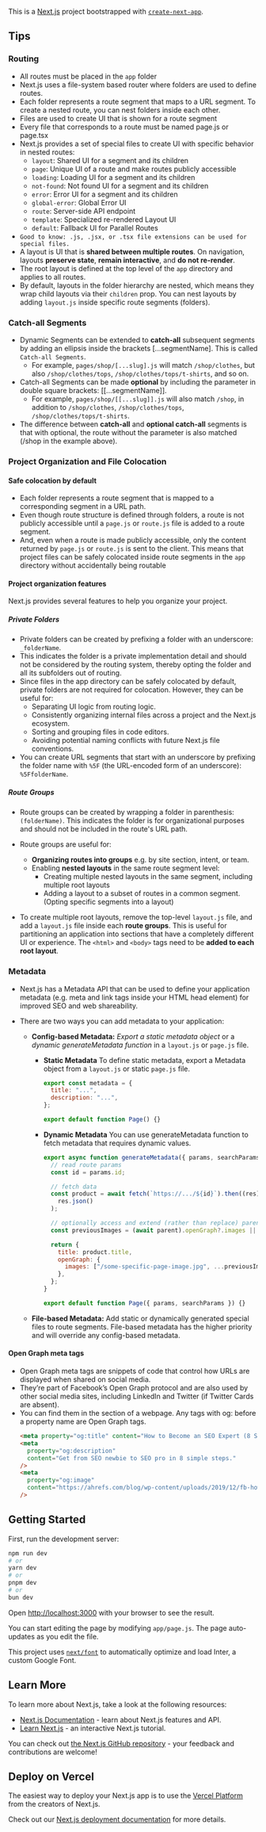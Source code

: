 This is a [Next.js](https://nextjs.org/) project bootstrapped with [`create-next-app`](https://github.com/vercel/next.js/tree/canary/packages/create-next-app).

## Tips

### Routing

- All routes must be placed in the `app` folder
- Next.js uses a file-system based router where folders are used to define routes.
- Each folder represents a route segment that maps to a URL segment. To create a nested route, you can nest folders inside each other.
- Files are used to create UI that is shown for a route segment
- Every file that corresponds to a route must be named page.js or page.tsx
- Next.js provides a set of special files to create UI with specific behavior in nested routes:
  - `layout`: Shared UI for a segment and its children
  - `page`: Unique UI of a route and make routes publicly accessible
  - `loading`: Loading UI for a segment and its children
  - `not-found`: Not found UI for a segment and its children
  - `error`: Error UI for a segment and its children
  - `global-error`: Global Error UI
  - `route`: Server-side API endpoint
  - `template`: Specialized re-rendered Layout UI
  - `default`: Fallback UI for Parallel Routes
- `Good to know: .js, .jsx, or .tsx file extensions can be used for special files.`
- A layout is UI that is **shared between multiple routes**. On navigation, layouts **preserve state**, **remain interactive**, and **do not re-render**.
- The root layout is defined at the top level of the `app` directory and applies to all routes.
- By default, layouts in the folder hierarchy are nested, which means they wrap child layouts via their `children` prop. You can nest layouts by adding `layout.js` inside specific route segments (folders).

### Catch-all Segments

- Dynamic Segments can be extended to **catch-all** subsequent segments by adding an ellipsis inside the brackets [...segmentName]. This is called `Catch-all Segments`.
  - For example, `pages/shop/[...slug].js` will match `/shop/clothes`, but also `/shop/clothes/tops`, `/shop/clothes/tops/t-shirts`, and so on.
- Catch-all Segments can be made **optional** by including the parameter in double square brackets: [[...segmentName]].
  - For example, `pages/shop/[[...slug]].js` will also match `/shop`, in addition to `/shop/clothes`, `/shop/clothes/tops`, `/shop/clothes/tops/t-shirts`.
- The difference between **catch-all** and **optional catch-all** segments is that with optional, the route without the parameter is also matched (/shop in the example above).

### Project Organization and File Colocation

#### Safe colocation by default

- Each folder represents a route segment that is mapped to a corresponding segment in a URL path.
- Even though route structure is defined through folders, a route is not publicly accessible until a `page.js` or `route.js` file is added to a route segment.
- And, even when a route is made publicly accessible, only the content returned by `page.js` or `route.js` is sent to the client. This means that project files can be safely colocated inside route segments in the `app` directory without accidentally being routable

#### Project organization features

Next.js provides several features to help you organize your project.

##### Private Folders

- Private folders can be created by prefixing a folder with an underscore: `_folderName`.
- This indicates the folder is a private implementation detail and should not be considered by the routing system, thereby opting the folder and all its subfolders out of routing.
- Since files in the app directory can be safely colocated by default, private folders are not required for colocation. However, they can be useful for:
  - Separating UI logic from routing logic.
  - Consistently organizing internal files across a project and the Next.js ecosystem.
  - Sorting and grouping files in code editors.
  - Avoiding potential naming conflicts with future Next.js file conventions.
- You can create URL segments that start with an underscore by prefixing the folder name with `%5F` (the URL-encoded form of an underscore): `%5FfolderName`.

##### Route Groups

- Route groups can be created by wrapping a folder in parenthesis: `(folderName)`. This indicates the folder is for organizational purposes and should not be included in the route's URL path.

- Route groups are useful for:

  - **Organizing routes into groups** e.g. by site section, intent, or team.
  - Enabling **nested layouts** in the same route segment level:
    - Creating multiple nested layouts in the same segment, including multiple root layouts
    - Adding a layout to a subset of routes in a common segment. (Opting specific segments into a layout)

- To create multiple root layouts, remove the top-level `layout.js` file, and add a `layout.js` file inside each **route groups**. This is useful for partitioning an application into sections that have a completely different UI or experience. The `<html>` and `<body>` tags need to be **added to each root layout**.

### Metadata

- Next.js has a Metadata API that can be used to define your application metadata (e.g. meta and link tags inside your HTML head element) for improved SEO and web shareability.
- There are two ways you can add metadata to your application:

  - **Config-based Metadata:** _Export a static metadata object_ or a _dynamic generateMetadata function_ in a `layout.js` or `page.js` file.

    - **Static Metadata**
      To define static metadata, export a Metadata object from a `layout.js` or static `page.js` file.

      ```javascript
      export const metadata = {
        title: "...",
        description: "...",
      };

      export default function Page() {}
      ```

    - **Dynamic Metadata**
      You can use generateMetadata function to fetch metadata that requires dynamic values.

      ```javascript
      export async function generateMetadata({ params, searchParams }, parent) {
        // read route params
        const id = params.id;

        // fetch data
        const product = await fetch(`https://.../${id}`).then((res) =>
          res.json()
        );

        // optionally access and extend (rather than replace) parent metadata
        const previousImages = (await parent).openGraph?.images || [];

        return {
          title: product.title,
          openGraph: {
            images: ["/some-specific-page-image.jpg", ...previousImages],
          },
        };
      }

      export default function Page({ params, searchParams }) {}
      ```

  - **File-based Metadata:** Add static or dynamically generated special files to route segments. File-based metadata has the higher priority and will override any config-based metadata.

#### Open Graph meta tags

- Open Graph meta tags are snippets of code that control how URLs are displayed when shared on social media.
- They’re part of Facebook’s Open Graph protocol and are also used by other social media sites, including LinkedIn and Twitter (if Twitter Cards are absent).
- You can find them in the <head> section of a webpage. Any tags with og: before a property name are Open Graph tags.
  ```html
  <meta property="og:title" content="How to Become an SEO Expert (8 Steps)" />
  <meta
    property="og:description"
    content="Get from SEO newbie to SEO pro in 8 simple steps."
  />
  <meta
    property="og:image"
    content="https://ahrefs.com/blog/wp-content/uploads/2019/12/fb-how-to-become-an-seo-expert.png"
  />
  ```

## Getting Started

First, run the development server:

```bash
npm run dev
# or
yarn dev
# or
pnpm dev
# or
bun dev
```

Open [http://localhost:3000](http://localhost:3000) with your browser to see the result.

You can start editing the page by modifying `app/page.js`. The page auto-updates as you edit the file.

This project uses [`next/font`](https://nextjs.org/docs/basic-features/font-optimization) to automatically optimize and load Inter, a custom Google Font.

## Learn More

To learn more about Next.js, take a look at the following resources:

- [Next.js Documentation](https://nextjs.org/docs) - learn about Next.js features and API.
- [Learn Next.js](https://nextjs.org/learn) - an interactive Next.js tutorial.

You can check out [the Next.js GitHub repository](https://github.com/vercel/next.js/) - your feedback and contributions are welcome!

## Deploy on Vercel

The easiest way to deploy your Next.js app is to use the [Vercel Platform](https://vercel.com/new?utm_medium=default-template&filter=next.js&utm_source=create-next-app&utm_campaign=create-next-app-readme) from the creators of Next.js.

Check out our [Next.js deployment documentation](https://nextjs.org/docs/deployment) for more details.
